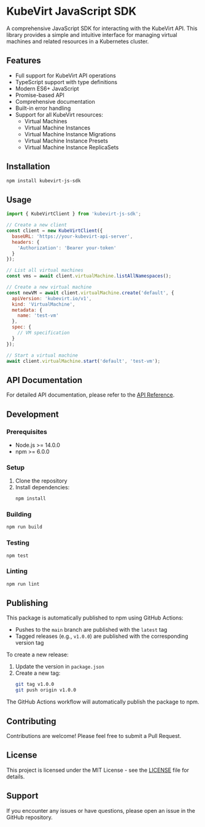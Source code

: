 # KubeVirt JavaScript SDK

A comprehensive JavaScript SDK for interacting with the KubeVirt API. This library provides a simple and intuitive interface for managing virtual machines and related resources in a Kubernetes cluster.

## Features

- Full support for KubeVirt API operations
- TypeScript support with type definitions
- Modern ES6+ JavaScript
- Promise-based API
- Comprehensive documentation
- Built-in error handling
- Support for all KubeVirt resources:
  - Virtual Machines
  - Virtual Machine Instances
  - Virtual Machine Instance Migrations
  - Virtual Machine Instance Presets
  - Virtual Machine Instance ReplicaSets

## Installation

```bash
npm install kubevirt-js-sdk
```

## Usage

```javascript
import { KubeVirtClient } from 'kubevirt-js-sdk';

// Create a new client
const client = new KubeVirtClient({
  baseURL: 'https://your-kubevirt-api-server',
  headers: {
    'Authorization': 'Bearer your-token'
  }
});

// List all virtual machines
const vms = await client.virtualMachine.listAllNamespaces();

// Create a new virtual machine
const newVM = await client.virtualMachine.create('default', {
  apiVersion: 'kubevirt.io/v1',
  kind: 'VirtualMachine',
  metadata: {
    name: 'test-vm'
  },
  spec: {
    // VM specification
  }
});

// Start a virtual machine
await client.virtualMachine.start('default', 'test-vm');
```

## API Documentation

For detailed API documentation, please refer to the [API Reference](https://kubevirt.io/api-reference/).

## Development

### Prerequisites

- Node.js >= 14.0.0
- npm >= 6.0.0

### Setup

1. Clone the repository
2. Install dependencies:
   ```bash
   npm install
   ```

### Building

```bash
npm run build
```

### Testing

```bash
npm test
```

### Linting

```bash
npm run lint
```

## Publishing

This package is automatically published to npm using GitHub Actions:

- Pushes to the `main` branch are published with the `latest` tag
- Tagged releases (e.g., `v1.0.0`) are published with the corresponding version tag

To create a new release:

1. Update the version in `package.json`
2. Create a new tag:
   ```bash
   git tag v1.0.0
   git push origin v1.0.0
   ```

The GitHub Actions workflow will automatically publish the package to npm.

## Contributing

Contributions are welcome! Please feel free to submit a Pull Request.

## License

This project is licensed under the MIT License - see the [LICENSE](LICENSE) file for details.

## Support

If you encounter any issues or have questions, please open an issue in the GitHub repository. 